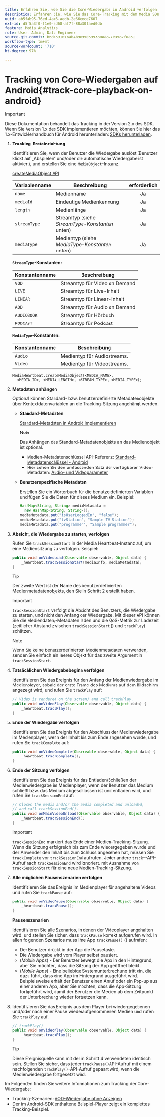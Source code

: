 ```yaml
---
title: Erfahren Sie, wie Sie die Core-Wiedergabe in Android verfolgen
description: Erfahren Sie, wie Sie das Core-Tracking mit dem Media SDK in Android implementieren.
uuid: ab5fab95-76ed-4ae6-aedb-2e66eece7607
exl-id: d5f5a3f0-f1e0-4d68-af7f-88a30faed0db
feature: Media Analytics
role: User, Admin, Data Engineer
source-git-commit: b6df391016ab4b9095e3993808a877e3587f0a51
workflow-type: tm+mt
source-wordcount: '710'
ht-degree: 97%

---
```


# Tracking von Core-Wiedergaben auf Android{#track-core-playback-on-android}

>[!IMPORTANT]
>Diese Dokumentation behandelt das Tracking in der Version 2.x des SDK. Wenn Sie Version 1.x des SDK implementieren möchten, können Sie hier das 1.x-Entwicklerhandbuch für Android herunterladen: [SDKs herunterladen](/help/sdk-implement/download-sdks.md).

1. **Tracking-Ersteinrichtung**

   Identifizieren Sie, wenn der Benutzer die Wiedergabe auslöst (Benutzer klickt auf „Abspielen“ und/oder die automatische Wiedergabe ist aktiviert), und erstellen Sie eine `MediaObject`-Instanz.

   [createMediaObject API](https://adobe-marketing-cloud.github.io/media-sdks/reference/android/com/adobe/primetime/va/simple/MediaHeartbeat.html#createMediaObject-java.lang.String-java.lang.String-java.lang.Double-java.lang.String-com.adobe.primetime.va.simple.MediaHeartbeat.MediaType-)

   | Variablenname | Beschreibung | erforderlich |
   | --- | --- | :---: |
   | `name` | Medienname | Ja |
   | `mediaId` | Eindeutige Medienkennung | Ja |
   | `length` | Medienlänge | Ja |
   | `streamType` | Streamtyp (siehe _StreamType-Konstanten_ unten) | Ja |
   | `mediaType` | Medientyp (siehe _MediaType-Konstanten_ unten) | Ja |

   **`StreamType`-Konstanten:**

   | Konstantenname | Beschreibung |
   |---|---|
   | `VOD` | Streamtyp für Video on Demand |
   | `LIVE` | Streamtyp für Live-Inhalt |
   | `LINEAR` | Streamtyp für Linear-Inhalt |
   | `AOD` | Streamtyp für Audio on Demand |
   | `AUDIOBOOK` | Streamtyp für Hörbuch |
   | `PODCAST` | Streamtyp für Podcast |

   **`MediaType`-Konstanten:**

   | Konstantenname | Beschreibung |
   |---|---|
   | `Audio` | Medientyp für Audiostreams. |
   | `Video` | Medientyp für Videostreams. |

   ```
   MediaHeartbeat.createMediaObject(<MEDIA_NAME>,  
     <MEDIA_ID>, <MEDIA_LENGTH>, <STREAM_TYPE>, <MEDIA_TYPE>);
   ```

1. **Metadaten anhängen**

   Optional können Standard- bzw. benutzerdefinierte Metadatenobjekte über Kontextdatenvariablen an die Tracking-Sitzung angehängt werden.

   * **Standard-Metadaten**

      [Standard-Metadaten in Android implementieren](/help/sdk-implement/track-av-playback/impl-std-metadata/impl-std-metadata-android.md)

      >[!NOTE]
      >
      >Das Anhängen des Standard-Metadatenobjekts an das Medienobjekt ist optional.

      * Medien-Metadatenschlüssel API-Referenz: [Standard-Metadatenschlüssel - Android](https://adobe-marketing-cloud.github.io/media-sdks/reference/android/com/adobe/primetime/va/simple/MediaHeartbeat.VideoMetadataKeys.html)
      * Hier sehen Sie den umfassenden Satz der verfügbaren Video-Metadaten: [Audio- und Videoparameter](/help/metrics-and-metadata/audio-video-parameters.md)
   * **Benutzerspezifische Metadaten**

      Erstellen Sie ein Wörterbuch für die benutzerdefinierten Variablen und fügen Sie die Daten für dieses Medium ein. Beispiel:

      ```java
      HashMap<String, String> mediaMetadata =  
        new HashMap<String, String>(); 
      mediaMetadata.put("isUserLoggedIn", "false"); 
      mediaMetadata.put("tvStation", "Sample TV Station"); 
      mediaMetadata.put("programmer", "Sample programmer");
      ```


1. **Absicht, die Wiedergabe zu starten, verfolgen**

   Rufen Sie `trackSessionStart` in der Media Heartbeat-Instanz auf, um eine Mediensitzung zu verfolgen. Beispiel:

   ```java
   public void onVideoLoad(Observable observable, Object data) {  
       _heartbeat.trackSessionStart(mediaInfo, mediaMetadata); 
   }
   ```

   >[!TIP]
   >
   >Der zweite Wert ist der Name des benutzerdefinierten Medienmetadatenobjekts, den Sie in Schritt 2 erstellt haben.

   >[!IMPORTANT]
   >
   >`trackSessionStart` verfolgt die Absicht des Benutzers, die Wiedergabe zu starten, und nicht den Anfang der Wiedergabe. Mit dieser API können Sie die Mediendaten/-Metadaten laden und die QoS-Metrik zur Ladezeit (zeitlicher Abstand zwischen `trackSessionStart` () und `trackPlay`) schätzen.

   >[!NOTE]
   >
   >Wenn Sie keine benutzerdefinierten Medienmetadaten verwenden, senden Sie einfach ein leeres Objekt für das zweite Argument in `trackSessionStart`.

1. **Tatsächlichen Wiedergabebeginn verfolgen**

   Identifizieren Sie das Ereignis für den Anfang der Medienwiedergabe im Medienplayer, sobald der erste Frame des Mediums auf dem Bildschirm angezeigt wird, und rufen Sie `trackPlay` auf:

   ```java
   // Video is rendered on the screen) and call trackPlay.  
   public void onVideoPlay(Observable observable, Object data) { 
       _heartbeat.trackPlay(); 
   }
   ```

1. **Ende der Wiedergabe verfolgen**

   Identifizieren Sie das Ereignis für den Abschluss der Medienwiedergabe im Medienplayer, wenn der Inhalt bis zum Ende angesehen wurde, und rufen Sie `trackComplete` auf:

   ```java
   public void onVideoComplete(Observable observable, Object data) { 
       _heartbeat.trackComplete(); 
   }
   ```

1. **Ende der Sitzung verfolgen**

   Identifizieren Sie das Ereignis für das Entladen/Schließen der Medienwiedergabe im Medienplayer, wenn der Benutzer das Medium schließt bzw. das Medium abgeschlossen ist und entladen wird, und rufen Sie `trackSessionEnd` auf:

   ```java
   // Closes the media and/or the media completed and unloaded,  
   // and call trackSessionEnd().  
   public void onMainVideoUnload(Observable observable, Object data) {  
       _heartbeat.trackSessionEnd(); 
   }
   ```

   >[!IMPORTANT]
   >
   >`trackSessionEnd` markiert das Ende einer Medien-Tracking-Sitzung. Wenn die Sitzung erfolgreich bis zum Ende wiedergegeben wurde und der Anwender den Inhalt bis zum Schluss angesehen hat, müssen Sie `trackComplete` vor `trackSessionEnd` aufrufen. Jeder andere `track*`-API-Aufruf nach `trackSessionEnd` wird ignoriert, mit Ausnahme von `trackSessionStart` für eine neue Medien-Tracking-Sitzung.

1. **Alle möglichen Pausenszenarien verfolgen**

   Identifizieren Sie das Ereignis im Medienplayer für angehaltene Videos und rufen Sie `trackPause` auf:

   ```java
   public void onVideoPause(Observable observable, Object data) {  
       _heartbeat.trackPause(); 
   }
   ```

   **Pausenszenarien**

   Identifizieren Sie alle Szenarios, in denen der Videoplayer angehalten wird, und stellen Sie sicher, dass `trackPause` korrekt aufgerufen wird. In allen folgenden Szenarios muss Ihre App `trackPause()` () aufrufen:

   * Der Benutzer drückt in der App die Pausetaste.
   * Die Wiedergabe wird vom Player selbst pausiert.
   * (*Mobile Apps*) - Der Benutzer bewegt die App in den Hintergrund, aber Sie möchten, dass die Sitzung der App geöffnet bleibt.
   * (*Mobile Apps*) - Eine beliebige Systemunterbrechung tritt ein, die dazu führt, dass eine App im Hintergrund ausgeführt wird. Beispielsweise erhält der Benutzer einen Anruf oder ein Pop-up aus einer anderen App, aber Sie möchten, dass die App-Sitzung fortgeführt wird, damit der Benutzer die Medien ab dem Zeitpunkt der Unterbrechung wieder fortsetzen kann.

1. Identifizieren Sie das Ereignis aus dem Player bei wiedergegebenen und/oder nach einer Pause wiederaufgenommenen Medien und rufen Sie `trackPlay` auf.

   ```java
   // trackPlay() 
   public void onVideoPlay(Observable observable, Object data) {  
       _heartbeat.trackPlay(); 
   }
   ```

   >[!TIP]
   >
   >Diese Ereignisquelle kann mit der in Schritt 4 verwendeten identisch sein. Stellen Sie sicher, dass jeder `trackPause()`API-Aufruf mit einem nachfolgenden `trackPlay()`-API-Aufruf gepaart wird, wenn die Medienwiedergabe fortgesetzt wird.

Im Folgenden finden Sie weitere Informationen zum Tracking der Core-Wiedergabe:

* Tracking-Szenarien: [VOD-Wiedergabe ohne Anzeigen](/help/sdk-implement/tracking-scenarios/vod-no-intrs-details.md)
* Der im Android-SDK enthaltene Beispiel-Player zeigt ein komplettes Tracking-Beispiel.
